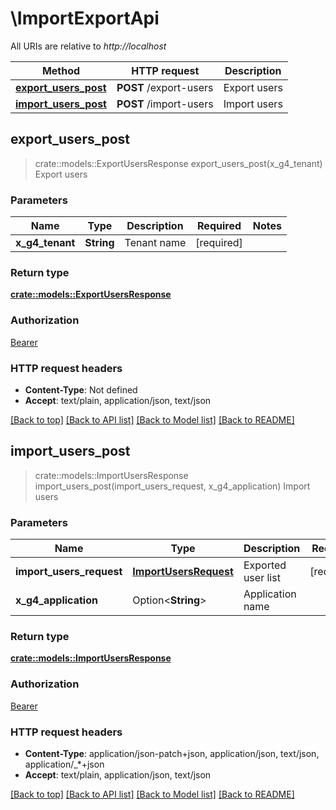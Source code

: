 # \ImportExportApi

All URIs are relative to *http://localhost*

Method | HTTP request | Description
------------- | ------------- | -------------
[**export_users_post**](ImportExportApi.md#export_users_post) | **POST** /export-users | Export users
[**import_users_post**](ImportExportApi.md#import_users_post) | **POST** /import-users | Import users



## export_users_post

> crate::models::ExportUsersResponse export_users_post(x_g4_tenant)
Export users

### Parameters


Name | Type | Description  | Required | Notes
------------- | ------------- | ------------- | ------------- | -------------
**x_g4_tenant** | **String** | Tenant name | [required] |

### Return type

[**crate::models::ExportUsersResponse**](ExportUsersResponse.md)

### Authorization

[Bearer](../README.md#Bearer)

### HTTP request headers

- **Content-Type**: Not defined
- **Accept**: text/plain, application/json, text/json

[[Back to top]](#) [[Back to API list]](../README.md#documentation-for-api-endpoints) [[Back to Model list]](../README.md#documentation-for-models) [[Back to README]](../README.md)


## import_users_post

> crate::models::ImportUsersResponse import_users_post(import_users_request, x_g4_application)
Import users

### Parameters


Name | Type | Description  | Required | Notes
------------- | ------------- | ------------- | ------------- | -------------
**import_users_request** | [**ImportUsersRequest**](ImportUsersRequest.md) | Exported user list | [required] |
**x_g4_application** | Option<**String**> | Application name |  |

### Return type

[**crate::models::ImportUsersResponse**](ImportUsersResponse.md)

### Authorization

[Bearer](../README.md#Bearer)

### HTTP request headers

- **Content-Type**: application/json-patch+json, application/json, text/json, application/_*+json
- **Accept**: text/plain, application/json, text/json

[[Back to top]](#) [[Back to API list]](../README.md#documentation-for-api-endpoints) [[Back to Model list]](../README.md#documentation-for-models) [[Back to README]](../README.md)

